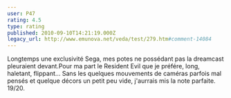 ```yaml
---
user: P47
rating: 4.5
type: rating
published: 2010-09-10T14:21:19.000Z
legacy_url: http://www.emunova.net/veda/test/279.htm#comment-14084
---
```

Longtemps une exclusivité Sega, mes potes ne possédant pas la dreamcast pleuraient devant.Pour ma part le Resident Evil que je préfére, long, haletant, flippant...
Sans les quelques mouvements de caméras parfois mal pensés et quelque décors un petit peu vide, j'aurrais mis la note parfaite.
19/20\.